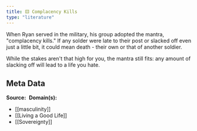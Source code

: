 ```yaml
---
title: 🟨 Complacency Kills
type: "literature"
---
```


When Ryan served in the military, his group adopted the mantra, "complacency kills." If any solder were late to their post or slacked off even just a little bit, it could mean death - their own or that of another soldier.

While the stakes aren't that high for you, the mantra still fits: any amount of slacking off will lead to a life you hate. 

## Meta Data

**Source:** 
**Domain(s):**
- [[masculinity]]
- [[Living a Good Life]]
- [[Sovereignty]]